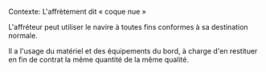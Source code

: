 Contexte: L'affrètement dit « coque nue »

L'affréteur peut utiliser le navire à toutes fins conformes à sa destination normale.

Il a l'usage du matériel et des équipements du bord, à charge d'en restituer en fin de contrat la même quantité de la même qualité.